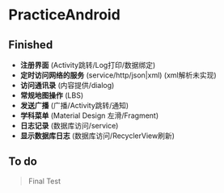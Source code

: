 # PracticeAndroid

## Finished
- **注册界面** (Activity跳转/Log打印/数据绑定)
- **定时访问网络的服务** (service/http/json|xml) (xml解析未实现)
- **访问通讯录** (内容提供/dialog)
- **常规地图操作** (LBS)
- **发送广播** (广播/Activity跳转/通知)
- **学科菜单** (Material Design 左滑/Fragment)
- **日志记录** (数据库访问/service)
- **显示数据库日志** (数据库访问/RecyclerView刷新)
## To do
> Final Test
